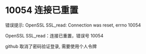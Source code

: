 # 10054 连接已重置

错误提示: OpenSSL SSL_read: Connection was reset, errno 10054

OpenSSL SSL_read：连接已重置，错误号 10054

github 取消了密码验证登录, 需要使用个人令牌
